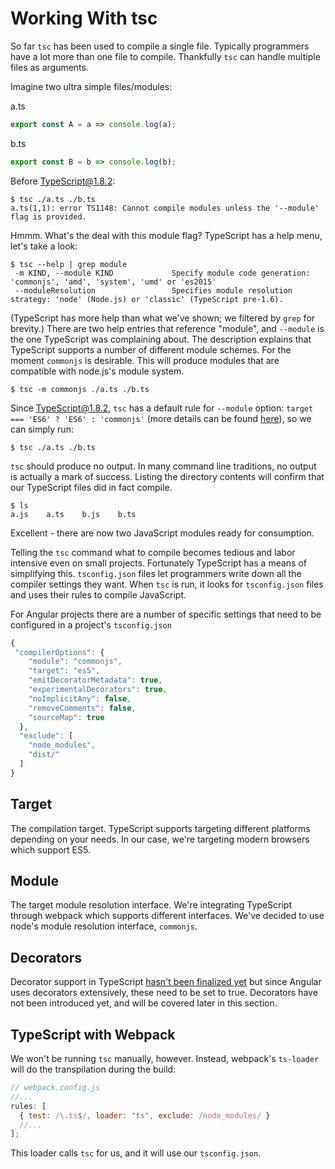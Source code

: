 # Working With tsc

So far `tsc` has been used to compile a single file. Typically programmers have a lot more than one file to compile. Thankfully `tsc` can handle multiple files as arguments.

Imagine two ultra simple files/modules:

a.ts

```typescript
export const A = a => console.log(a);
```

b.ts

```typescript
export const B = b => console.log(b);
```

Before TypeScript@1.8.2:

```text
$ tsc ./a.ts ./b.ts
a.ts(1,1): error TS1148: Cannot compile modules unless the '--module' flag is provided.
```

Hmmm. What's the deal with this module flag? TypeScript has a help menu, let's take a look:

```text
$ tsc --help | grep module
 -m KIND, --module KIND             Specify module code generation: 'commonjs', 'amd', 'system', 'umd' or 'es2015'
 --moduleResolution                 Specifies module resolution strategy: 'node' (Node.js) or 'classic' (TypeScript pre-1.6).
```

\(TypeScript has more help than what we've shown; we filtered by `grep` for brevity.\) There are two help entries that reference "module", and `--module` is the one TypeScript was complaining about. The description explains that TypeScript supports a number of different module schemes. For the moment `commonjs` is desirable. This will produce modules that are compatible with node.js's module system.

```text
$ tsc -m commonjs ./a.ts ./b.ts
```

Since TypeScript@1.8.2, `tsc` has a default rule for `--module` option: `target === 'ES6' ? 'ES6' : 'commonjs'` \(more details can be found [here](https://www.typescriptlang.org/docs/handbook/compiler-options.html)\), so we can simply run:

```text
$ tsc ./a.ts ./b.ts
```

`tsc` should produce no output. In many command line traditions, no output is actually a mark of success. Listing the directory contents will confirm that our TypeScript files did in fact compile.

```text
$ ls
a.js    a.ts    b.js    b.ts
```

Excellent - there are now two JavaScript modules ready for consumption.

Telling the `tsc` command what to compile becomes tedious and labor intensive even on small projects. Fortunately TypeScript has a means of simplifying this. `tsconfig.json` files let programmers write down all the compiler settings they want. When `tsc` is run, it looks for `tsconfig.json` files and uses their rules to compile JavaScript.

For Angular projects there are a number of specific settings that need to be configured in a project's `tsconfig.json`

```javascript
{
 "compilerOptions": {
    "module": "commonjs",
    "target": "es5",
    "emitDecoratorMetadata": true,
    "experimentalDecorators": true,
    "noImplicitAny": false,
    "removeComments": false,
    "sourceMap": true
  },
  "exclude": [
    "node_modules",
    "dist/"
  ]
}
```

## Target

The compilation target. TypeScript supports targeting different platforms depending on your needs. In our case, we're targeting modern browsers which support ES5.

## Module

The target module resolution interface. We're integrating TypeScript through webpack which supports different interfaces. We've decided to use node's module resolution interface, `commonjs`.

## Decorators

Decorator support in TypeScript [hasn't been finalized yet](https://www.typescriptlang.org/docs/handbook/decorators.html) but since Angular uses decorators extensively, these need to be set to true. Decorators have not been introduced yet, and will be covered later in this section.

## TypeScript with Webpack

We won't be running `tsc` manually, however. Instead, webpack's `ts-loader` will do the transpilation during the build:

```javascript
// webpack.config.js
//...
rules: [
  { test: /\.ts$/, loader: "ts", exclude: /node_modules/ }
  //...
];
```

This loader calls `tsc` for us, and it will use our `tsconfig.json`.
